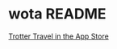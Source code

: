 # wota README

[Trotter Travel in the App Store](https://itunes.apple.com/us/app/trotter-travel/id1043584723?mt=8)
